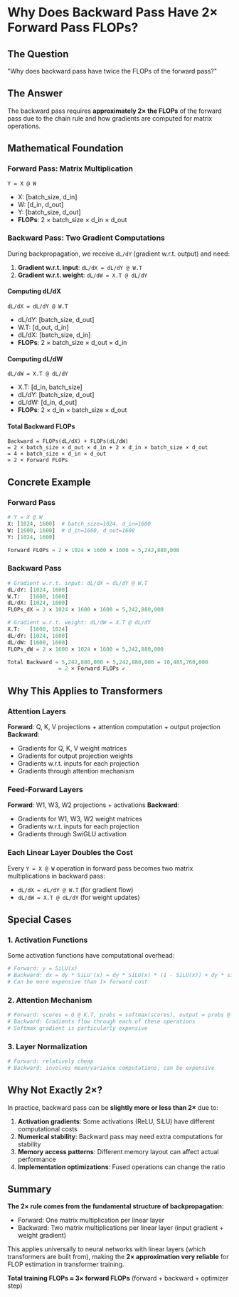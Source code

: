 # Why Does Backward Pass Have 2× Forward Pass FLOPs?

## The Question
"Why does backward pass have twice the FLOPs of the forward pass?"

## The Answer

The backward pass requires **approximately 2× the FLOPs** of the forward pass due to the chain rule and how gradients are computed for matrix operations.

## Mathematical Foundation

### Forward Pass: Matrix Multiplication
```
Y = X @ W
```
- X: [batch_size, d_in] 
- W: [d_in, d_out]
- Y: [batch_size, d_out]
- **FLOPs**: 2 × batch_size × d_in × d_out

### Backward Pass: Two Gradient Computations

During backpropagation, we receive `dL/dY` (gradient w.r.t. output) and need:

1. **Gradient w.r.t. input**: `dL/dX = dL/dY @ W.T`
2. **Gradient w.r.t. weight**: `dL/dW = X.T @ dL/dY`

#### Computing dL/dX
```
dL/dX = dL/dY @ W.T
```
- dL/dY: [batch_size, d_out]
- W.T: [d_out, d_in] 
- dL/dX: [batch_size, d_in]
- **FLOPs**: 2 × batch_size × d_out × d_in

#### Computing dL/dW  
```
dL/dW = X.T @ dL/dY
```
- X.T: [d_in, batch_size]
- dL/dY: [batch_size, d_out]
- dL/dW: [d_in, d_out]
- **FLOPs**: 2 × d_in × batch_size × d_out

#### Total Backward FLOPs
```
Backward = FLOPs(dL/dX) + FLOPs(dL/dW)
= 2 × batch_size × d_out × d_in + 2 × d_in × batch_size × d_out
= 4 × batch_size × d_in × d_out
= 2 × Forward FLOPs
```

## Concrete Example

### Forward Pass
```python
# Y = X @ W
X: [1024, 1600]  # batch_size=1024, d_in=1600
W: [1600, 1600]  # d_in=1600, d_out=1600
Y: [1024, 1600]

Forward FLOPs = 2 × 1024 × 1600 × 1600 = 5,242,880,000
```

### Backward Pass
```python
# Gradient w.r.t. input: dL/dX = dL/dY @ W.T
dL/dY: [1024, 1600]
W.T:   [1600, 1600] 
dL/dX: [1024, 1600]
FLOPs_dX = 2 × 1024 × 1600 × 1600 = 5,242,880,000

# Gradient w.r.t. weight: dL/dW = X.T @ dL/dY  
X.T:   [1600, 1024]
dL/dY: [1024, 1600]
dL/dW: [1600, 1600]
FLOPs_dW = 2 × 1600 × 1024 × 1600 = 5,242,880,000

Total Backward = 5,242,880,000 + 5,242,880,000 = 10,485,760,000
                = 2 × Forward FLOPs ✓
```

## Why This Applies to Transformers

### Attention Layers
**Forward**: Q, K, V projections + attention computation + output projection
**Backward**: 
- Gradients for Q, K, V weight matrices
- Gradients for output projection weights  
- Gradients w.r.t. inputs for each projection
- Gradients through attention mechanism

### Feed-Forward Layers  
**Forward**: W1, W3, W2 projections + activations
**Backward**:
- Gradients for W1, W3, W2 weight matrices
- Gradients w.r.t. inputs for each projection
- Gradients through SwiGLU activation

### Each Linear Layer Doubles the Cost
Every `Y = X @ W` operation in forward pass becomes two matrix multiplications in backward pass:
- `dL/dX = dL/dY @ W.T` (for gradient flow)
- `dL/dW = X.T @ dL/dY` (for weight updates)

## Special Cases

### 1. Activation Functions
Some activation functions have computational overhead:
```python
# Forward: y = SiLU(x) 
# Backward: dx = dy * SiLU'(x) = dy * SiLU(x) * (1 - SiLU(x)) + dy * sigmoid(x)
# Can be more expensive than 1× forward cost
```

### 2. Attention Mechanism
```python
# Forward: scores = Q @ K.T, probs = softmax(scores), output = probs @ V
# Backward: Gradients flow through each of these operations
# Softmax gradient is particularly expensive
```

### 3. Layer Normalization
```python
# Forward: relatively cheap
# Backward: involves mean/variance computations, can be expensive
```

## Why Not Exactly 2×?

In practice, backward pass can be **slightly more or less than 2×** due to:

1. **Activation gradients**: Some activations (ReLU, SiLU) have different computational costs
2. **Numerical stability**: Backward pass may need extra computations for stability
3. **Memory access patterns**: Different memory layout can affect actual performance
4. **Implementation optimizations**: Fused operations can change the ratio

## Summary

**The 2× rule comes from the fundamental structure of backpropagation:**
- Forward: One matrix multiplication per linear layer
- Backward: Two matrix multiplications per linear layer (input gradient + weight gradient)

This applies universally to neural networks with linear layers (which transformers are built from), making the **2× approximation very reliable** for FLOP estimation in transformer training.

**Total training FLOPs ≈ 3× forward FLOPs** (forward + backward + optimizer step)